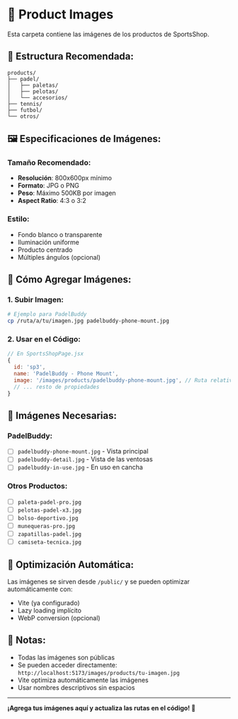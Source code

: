# 📸 Product Images

Esta carpeta contiene las imágenes de los productos de SportsShop.

## 📁 Estructura Recomendada:

```
products/
├── padel/
│   ├── paletas/
│   ├── pelotas/
│   └── accesorios/
├── tennis/
├── futbol/
└── otros/
```

## 🖼️ Especificaciones de Imágenes:

### **Tamaño Recomendado:**
- **Resolución**: 800x600px mínimo
- **Formato**: JPG o PNG
- **Peso**: Máximo 500KB por imagen
- **Aspect Ratio**: 4:3 o 3:2

### **Estilo:**
- Fondo blanco o transparente
- Iluminación uniforme
- Producto centrado
- Múltiples ángulos (opcional)

## 📱 Cómo Agregar Imágenes:

### **1. Subir Imagen:**
```bash
# Ejemplo para PadelBuddy
cp /ruta/a/tu/imagen.jpg padelbuddy-phone-mount.jpg
```

### **2. Usar en el Código:**
```javascript
// En SportsShopPage.jsx
{
  id: 'sp3',
  name: 'PadelBuddy - Phone Mount',
  image: '/images/products/padelbuddy-phone-mount.jpg', // Ruta relativa desde public/
  // ... resto de propiedades
}
```

## 🎯 Imágenes Necesarias:

### **PadelBuddy:**
- [ ] `padelbuddy-phone-mount.jpg` - Vista principal
- [ ] `padelbuddy-detail.jpg` - Vista de las ventosas
- [ ] `padelbuddy-in-use.jpg` - En uso en cancha

### **Otros Productos:**
- [ ] `paleta-padel-pro.jpg`
- [ ] `pelotas-padel-x3.jpg`
- [ ] `bolso-deportivo.jpg`
- [ ] `munequeras-pro.jpg`
- [ ] `zapatillas-padel.jpg`
- [ ] `camiseta-tecnica.jpg`

## 🔧 Optimización Automática:

Las imágenes se sirven desde `/public/` y se pueden optimizar automáticamente con:
- Vite (ya configurado)
- Lazy loading implícito
- WebP conversion (opcional)

## 📝 Notas:

- Todas las imágenes son públicas
- Se pueden acceder directamente: `http://localhost:5173/images/products/tu-imagen.jpg`
- Vite optimiza automáticamente las imágenes
- Usar nombres descriptivos sin espacios

---

**¡Agrega tus imágenes aquí y actualiza las rutas en el código! 📸**
